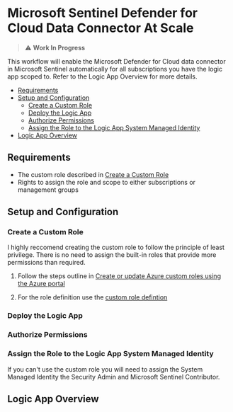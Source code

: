 
# Microsoft Sentinel Defender for Cloud Data Connector At Scale

> :warning: **Work In Progress**

This workflow will enable the Microsoft Defender for Cloud data connector in Microsoft Sentinel automatically for all subscriptions you have the logic app scoped to. Refer to the Logic App Overview for more details.

- [Requirements](#requirements)
- [Setup and Configuration](#setup-and-configuration)
  - [Create a Custom Role](#create-a-custom-role)
  - [Deploy the Logic App](#deploy-the-logic-app)
  - [Authorize Permissions](#authorize-permissions)
  - [Assign the Role to the Logic App System Managed Identity](#assign-the-role-to-the-logic-app-system-managed-identity)
- [Logic App Overview](#logic-app-overview)


## Requirements

- The custom role described in [Create a Custom Role](##create-a-custom-role)
- Rights to assign the role and scope to either subscriptions or management groups

## Setup and Configuration

### Create a Custom Role
I highly reccomend creating the custom role to follow the principle of least privilege. 
There is no need to assign the built-in roles that provide more permissions than required. 

1. Follow the steps outline in [Create or update Azure custom roles using the Azure portal](https://learn.microsoft.com/en-us/azure/role-based-access-control/custom-roles-portal#start-from-scratch)

2. For the role definition use the [custom role defintion](https://github.com/seanstark/sentinel-tools/blob/main/enable-sentinel-mdfc-sub-con/custom-role.json)

### Deploy the Logic App

### Authorize Permissions


### Assign the Role to the Logic App System Managed Identity
If you can't use the custom role you will need to assign the System Managed Identity the Security Admin and Microsoft Sentinel Contributor. 

## Logic App Overview
